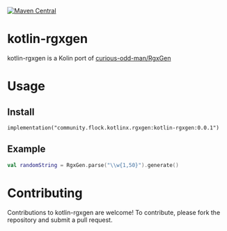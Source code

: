 [![Maven Central](https://maven-badges.herokuapp.com/maven-central/community.flock.kotlinx.rgxgen/kotlin-rgxgen/badge.svg)](https://maven-badges.herokuapp.com/maven-central/community.flock.kotlinx.rgxgen/kotlin-rgxgen)

# kotlin-rgxgen

kotlin-rgxgen is a Kolin port of [curious-odd-man/RgxGen](https://github.com/curious-odd-man/RgxGen)

# Usage

## Install

```
implementation("community.flock.kotlinx.rgxgen:kotlin-rgxgen:0.0.1")
```

## Example

```kotlin
val randomString = RgxGen.parse("\\w{1,50}").generate()
```

# Contributing
Contributions to kotlin-rgxgen are welcome! To contribute, please fork the repository and submit a pull request.